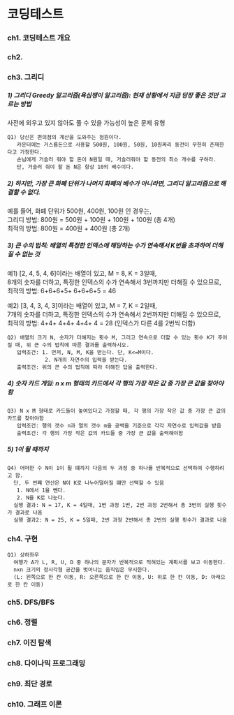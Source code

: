 # 코딩테스트

### ch1. 코딩테스트 개요


### ch2. 


### ch3. 그리디

##### 1) 그리디 Greedy 알고리즘(욕심쟁이 알고리즘): 현재 상황에서 지금 당장 좋은 것만 고르는 방법
   사전에 외우고 있지 않아도 풀 수 있을 가능성이 높은 문제 유형
   
 
    Q1) 당신은 편의점의 계산을 도와주는 점원이다. 
       카운터에는 거스름돈으로 사용할 500원, 100원, 50원, 10원짜리 동전이 무한히 존재한다고 가정한다.
       손님에게 거슬러 줘야 할 돈이 N원일 때, 거슬러줘야 할 동전의 최소 개수를 구하라.
       단, 거슬러 줘야 할 돈 N은 항상 10의 배수이다.
       
##### 2) 하지만, 가장 큰 화폐 단위가 나머지 화폐의 배수가 아니라면, 그리디 알고리즘으로 해결할 수 없다. 
 예를 들어, 화폐 단위가 500원, 400원, 100원 인 경우는, <br>
 그리디 방법: 800원 = 500원 + 100원 + 100원 + 100원 (총 4개) <br>
 최적의 방법: 800원 = 400원 + 400원 (총 2개)


##### 3) 큰 수의 법칙: 배열의 특정한 인덱스에 해당하는 수가 연속해서 K번을 초과하여 더해질 수 없는 것
 예1) [2, 4, 5, 4, 6]이라는 배열이 있고, M = 8, K = 3일때,  <br>
 8개의 숫자를 더하고, 특정한 인덱스의 수가 연속해서 3번까지만 더해질 수 있으므로, <br>
 최적의 방법: 6+6+6+5+ 6+6+6+5 = 46
       
 예2) [3, 4, 3, 4, 3]이라는 배열이 있고, M = 7, K = 2일때,  <br>
 7개의 숫자를 더하고, 특정한 인덱스의 수가 연속해서 2번까지만 더해질 수 있으므로, <br>
 최적의 방법: 4+4+ 4+4+ 4+4+ 4 = 28 (인덱스가 다른 4를 2번씩 더함)
 
 
    Q2) 배열의 크기 N, 숫자가 더해지는 횟수 M, 그리고 연속으로 더할 수 있는 횟수 K가 주어질 때, 위 큰 수의 법칙에 따른 결과를 출력하시오.
       입력조건: 1. 먼저, N, M, K을 받는다. 단, K<=M이다.
                2. N개의 자연수의 입력을 받는다. 
       출력조건: 위의 큰 수의 법칙에 따라 더해진 답을 출력한다. 
 
##### 4) 숫자 카드 게임: n x m 형태의 카드에서 각 행의 가장 작은 값 중 가장 큰 값을 찾아야함
   
    Q3) N x M 형태로 카드들이 놓여있다고 가정할 때, 각 행의 가장 작은 값 중 가장 큰 값의 카드를 찾아야함
       입력조건: 행의 갯수 n과 열의 갯수 m을 공백을 기준으로 각각 자연수로 입력값을 받음 
       출력조건: 각 행의 가장 작은 값의 카드들 중 가장 큰 값을 출력해야함 

##### 5) 1이 될 때까지

    Q4) 어떠한 수 N이 1이 될 떄까지 다음의 두 과정 중 하나를 반복적으로 선택하여 수행하려고 함.
      단, 두 번쨰 연산은 N이 K로 나누어떨어질 떄만 선택할 수 있음
       1. N에서 1을 뺀다.
       2. N을 K로 나눈다. 
      실행 결과: N = 17, K = 4일때, 1번 과정 1번, 2번 과정 2번해서 총 3번의 실행 횟수가 결과로 나옴
      실행 결과2: N = 25, K = 5일때, 2번 과정 2번해서 총 2번의 실행 횟수가 결과로 나옴

### ch4. 구현

    Q1) 상하좌우
      여행가 A가 L, R, U, D 중 하나의 문자가 반복적으로 적혀있는 계획서를 보고 이동한다.
      nxn 크기의 정사각형 공간을 벗어나는 움직임은 무시한다.
      (L: 왼쪽으로 한 칸 이동, R: 오른쪽으로 한 칸 이동, U: 위로 한 칸 이동, D: 아래으로 한 칸 이동)

### ch5. DFS/BFS

### ch6. 정렬

### ch7. 이진 탐색

### ch8. 다이나믹 프로그래밍

### ch9. 최단 경로

### ch10. 그래프 이론

